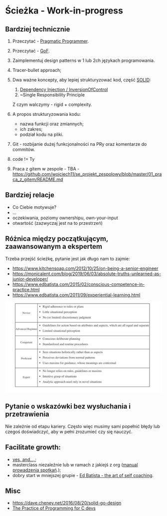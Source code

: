 # Ścieżka - Work-in-progress

## Bardziej technicznie

1. Przeczytać - [Pragmatic Programmer](https://www.amazon.pl/Pragmatic-Programmer-journey-mastery-Anniversary/dp/0135957052).

2. Przeczytać - [GoF](https://www.digitalocean.com/community/tutorials/gangs-of-four-gof-design-patterns).

3. Zaimplementuj design patterns w 1 lub 2ch językach programowania.

4. Tracer-bullet approach;

5. Dwa ważne koncepty, aby lepiej strukturyzować kod, część [SOLID](https://en.wikipedia.org/wiki/SOLID):

   1. [Dependency Injection / InversionOfControl](https://wiki.c2.com/?DependencyInjection)
   2. ~Single Responsibility Principle

   Z czym walczymy - rigid + complexity.

6. A propos strukturyzowania kodu:

   - nazwa funkcji oraz zmiannych;
   - ich zakres;
   - podział kodu na pliki.

7. Git - rozbijanie dużej funkcjonalności na PRy oraz komentarze do commitów.

8. code != Ty

9. Praca z gitem w zespole - TBA - https://github.com/wojciech11/se_projekt_zespolowy/blob/master/01_praca_z_gitem/README.md

## Bardziej relacje

- Co Ciebie motywuje?
- ...
- oczekiwania, poziomy ownershipu, own-your-input
- otwartość (zazwyczaj jest na to przestrzeń)

## Różnica między początkującym, zaawansowanym a ekspertem

Trzeba przejść ścieżkę, pytanie jest jak długo nam to zajmie:

- https://www.kitchensoap.com/2012/10/25/on-being-a-senior-engineer
- https://monicalent.com/blog/2019/06/03/absolute-truths-unlearned-as-junior-developer/
- https://www.edbatista.com/2015/02/conscious-competence-in-practice.html
- https://www.edbatista.com/2011/09/experiential-learning.html

![](img/novie_to_expert.jpg)

## Pytanie o wskazówki bez wysłuchania i przetrawienia

Nie zależnie od etapu kariery. Często więc musimy sami popełnić błędy lub czegoś doświadczyć, aby w pełni zrozumieć czy się nauczyć.

## Facilitate growth:

- [yes, and...,](https://en.wikipedia.org/wiki/Yes,_and...);
- masterclass niezaleźnie lub w ramach z jakiejś z org ([manual prowadzenia spotkań](https://eonyc.org/wp-content/uploads/EOResources/ModeratorResources/MyEOForumModeratorGuidebook.pdf).);
- dobry start w mniejszej grupie - [Ed Batista - the art of self coaching](https://www.edbatista.com/the-art-of-self-coaching-public-course.html).

## Misc

- https://dave.cheney.net/2016/08/20/solid-go-design
- [The Practice of Programming for C devs](https://en.wikipedia.org/wiki/The_Practice_of_Programming)

